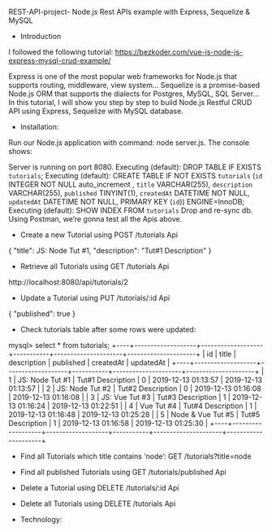 REST-API-project-
Node.js Rest APIs example with Express, Sequelize &amp; MySQL


 * Introduction

I followed the following tutorial: https://bezkoder.com/vue-js-node-js-express-mysql-crud-example/

Express is one of the most popular web frameworks for Node.js that supports routing, middleware, view system… Sequelize is a promise-based Node.js ORM that supports the dialects for Postgres, MySQL, SQL Server… In this tutorial, I will show you step by step to build Node.js Restful CRUD API using Express, Sequelize with MySQL database.


 * Installation:

Run our Node.js application with command: node server.js.
The console shows:

Server is running on port 8080.
Executing (default): DROP TABLE IF EXISTS `tutorials`;
Executing (default): CREATE TABLE IF NOT EXISTS `tutorials` (`id` INTEGER NOT NULL auto_increment , `title` VARCHAR(255), `description` VARCHAR(255), `published` TINYINT(1), `createdAt` DATETIME NOT NULL, `updatedAt` DATETIME NOT NULL, PRIMARY KEY (`id`)) ENGINE=InnoDB;
Executing (default): SHOW INDEX FROM `tutorials`
Drop and re-sync db.
Using Postman, we’re gonna test all the Apis above.

- Create a new Tutorial using POST /tutorials Api

{
"title": JS: Node Tut #1,
"description": "Tut#1 Description" }

- Retrieve all Tutorials using GET /tutorials Api

http://localhost:8080/api/tutorials/2


- Update a Tutorial using PUT /tutorials/:id Api


{
"published": true
}


- Check tutorials table after some rows were updated:


mysql> select * from tutorials;
+----+-------------------+-------------------+-----------+---------------------+---------------------+
| id | title             | description       | published | createdAt           | updatedAt           |
+----+-------------------+-------------------+-----------+---------------------+---------------------+
|  1 | JS: Node Tut #1   | Tut#1 Description |         0 | 2019-12-13 01:13:57 | 2019-12-13 01:13:57 |
|  2 | JS: Node Tut #2   | Tut#2 Description |         0 | 2019-12-13 01:16:08 | 2019-12-13 01:16:08 |
|  3 | JS: Vue Tut #3    | Tut#3 Description |         1 | 2019-12-13 01:16:24 | 2019-12-13 01:22:51 |
|  4 | Vue Tut #4        | Tut#4 Description |         1 | 2019-12-13 01:16:48 | 2019-12-13 01:25:28 |
|  5 | Node & Vue Tut #5 | Tut#5 Description |         1 | 2019-12-13 01:16:58 | 2019-12-13 01:25:30 |
+----+-------------------+-------------------+-----------+---------------------+---------------------+


- Find all Tutorials which title contains ‘node’: GET /tutorials?title=node

- Find all published Tutorials using GET /tutorials/published Api

- Delete a Tutorial using DELETE /tutorials/:id Api

- Delete all Tutorials using DELETE /tutorials Api


 * Technology:







